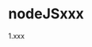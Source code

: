 <!--
 * @Descripttion: 
 * @version: 
 * @Author: wenq
 * @Date: 2020-01-01 19:55:03
 * @LastEditors: wenq
 * @LastEditTime: 2020-01-01 19:56:48
 -->
# nodeJSxxx

1.xxx
